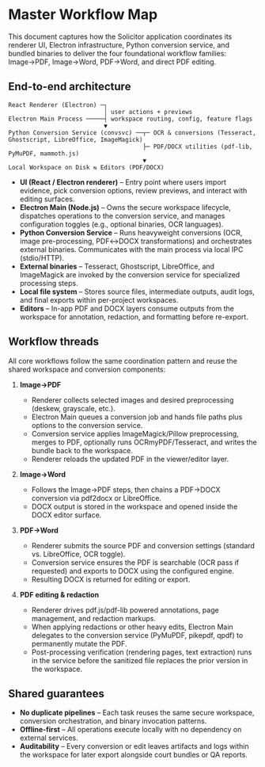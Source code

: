 # Master Workflow Map

This document captures how the Solicitor application coordinates its renderer UI, Electron
infrastructure, Python conversion service, and bundled binaries to deliver the four foundational
workflow families: Image→PDF, Image→Word, PDF→Word, and direct PDF editing.

## End-to-end architecture

```
React Renderer (Electron) ─┐
                           │ user actions + previews
Electron Main Process ─────┤ workspace routing, config, feature flags
                           ▼
Python Conversion Service (convsvc) ──┬─ OCR & conversions (Tesseract, Ghostscript, LibreOffice, ImageMagick)
                                      ├─ PDF/DOCX utilities (pdf-lib, PyMuPDF, mammoth.js)
                                      ▼
Local Workspace on Disk ⇆ Editors (PDF/DOCX)
```

- **UI (React / Electron renderer)** – Entry point where users import evidence, pick conversion
  options, review previews, and interact with editing surfaces.
- **Electron Main (Node.js)** – Owns the secure workspace lifecycle, dispatches operations to the
  conversion service, and manages configuration toggles (e.g., optional binaries, OCR languages).
- **Python Conversion Service** – Runs heavyweight conversions (OCR, image pre-processing,
  PDF↔DOCX transformations) and orchestrates external binaries. Communicates with the main process via
  local IPC (stdio/HTTP).
- **External binaries** – Tesseract, Ghostscript, LibreOffice, and ImageMagick are invoked by the
  conversion service for specialized processing steps.
- **Local file system** – Stores source files, intermediate outputs, audit logs, and final exports
  within per-project workspaces.
- **Editors** – In-app PDF and DOCX layers consume outputs from the workspace for annotation,
  redaction, and formatting before re-export.

## Workflow threads

All core workflows follow the same coordination pattern and reuse the shared workspace and
conversion components:

1. **Image→PDF**
   - Renderer collects selected images and desired preprocessing (deskew, grayscale, etc.).
   - Electron Main queues a conversion job and hands file paths plus options to the conversion
     service.
   - Conversion service applies ImageMagick/Pillow preprocessing, merges to PDF, optionally runs
     OCRmyPDF/Tesseract, and writes the bundle back to the workspace.
   - Renderer reloads the updated PDF in the viewer/editor layer.

2. **Image→Word**
   - Follows the Image→PDF steps, then chains a PDF→DOCX conversion via pdf2docx or LibreOffice.
   - DOCX output is stored in the workspace and opened inside the DOCX editor surface.

3. **PDF→Word**
   - Renderer submits the source PDF and conversion settings (standard vs. LibreOffice, OCR toggle).
   - Conversion service ensures the PDF is searchable (OCR pass if requested) and exports to DOCX
     using the configured engine.
   - Resulting DOCX is returned for editing or export.

4. **PDF editing & redaction**
   - Renderer drives pdf.js/pdf-lib powered annotations, page management, and redaction markups.
   - When applying redactions or other heavy edits, Electron Main delegates to the conversion service
     (PyMuPDF, pikepdf, qpdf) to permanently mutate the PDF.
   - Post-processing verification (rendering pages, text extraction) runs in the service before the
     sanitized file replaces the prior version in the workspace.

## Shared guarantees

- **No duplicate pipelines** – Each task reuses the same secure workspace, conversion orchestration,
  and binary invocation patterns.
- **Offline-first** – All operations execute locally with no dependency on external services.
- **Auditability** – Every conversion or edit leaves artifacts and logs within the workspace for
  later export alongside court bundles or QA reports.
